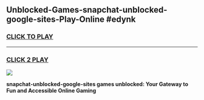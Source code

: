 
## Unblocked-Games-snapchat-unblocked-google-sites-Play-Online #edynk
<h3>
<a href="https://news.freeplayer.one?title=snapchat-unblocked-google-sites&ref=3">CLICK TO PLAY</a></h3>
<hr>

<h3>
<a href="https://news.freeplayer.one?title=snapchat-unblocked-google-sites&ref=3">CLICK 2 PLAY</a>
  
</h3>

<a href="https://news.freeplayer.one?title=snapchat-unblocked-google-sites&ref=3"><img src="https://clearcache.store/games.png"></a>


**snapchat-unblocked-google-sites games unblocked: Your Gateway to Fun and Accessible Online Gaming**
